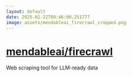 ```yaml
---
layout: default
date: 2025-02-22T09:46:00.251777
image: assets/mendableai_firecrawl_cropped.png
---
```


# [mendableai/firecrawl](https://github.com/mendableai/firecrawl)

Web scraping tool for LLM-ready data  

